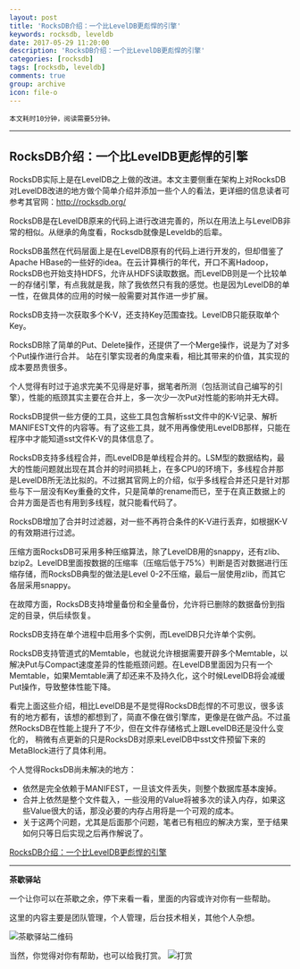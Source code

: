 ```yaml
---
layout: post
title: 'RocksDB介绍：一个比LevelDB更彪悍的引擎'
keywords: rocksdb, leveldb
date: 2017-05-29 11:20:00
description: 'RocksDB介绍：一个比LevelDB更彪悍的引擎'
categories: [rocksdb]
tags: [rocksdb, leveldb]
comments: true
group: archive
icon: file-o
---
```


	本文耗时10分钟，阅读需要5分钟。

----

## RocksDB介绍：一个比LevelDB更彪悍的引擎

RocksDB实际上是在LevelDB之上做的改进。本文主要侧重在架构上对RocksDB对LevelDB改进的地方做个简单介绍并添加一些个人的看法，更详细的信息读者可参考其官网：http://rocksdb.org/

RocksDB是在LevelDB原来的代码上进行改进完善的，所以在用法上与LevelDB非常的相似。从继承的角度看，Rocksdb就像是Leveldb的后辈。

RocksDB虽然在代码层面上是在LevelDB原有的代码上进行开发的，但却借鉴了Apache HBase的一些好的idea。在云计算横行的年代，开口不离Hadoop，RocksDB也开始支持HDFS，允许从HDFS读取数据。而LevelDB则是一个比较单一的存储引擎，有点我就是我，除了我依然只有我的感觉。也是因为LevelDB的单一性，在做具体的应用的时候一般需要对其作进一步扩展。

RocksDB支持一次获取多个K-V，还支持Key范围查找。LevelDB只能获取单个Key。

RocksDB除了简单的Put、Delete操作，还提供了一个Merge操作，说是为了对多个Put操作进行合并。
站在引擎实现者的角度来看，相比其带来的价值，其实现的成本要昂贵很多。

个人觉得有时过于追求完美不见得是好事，据笔者所测（包括测试自己编写的引擎），性能的瓶颈其实主要在合并上，多一次少一次Put对性能的影响并无大碍。

RocksDB提供一些方便的工具，这些工具包含解析sst文件中的K-V记录、解析MANIFEST文件的内容等。有了这些工具，就不用再像使用LevelDB那样，只能在程序中才能知道sst文件K-V的具体信息了。

RocksDB支持多线程合并，而LevelDB是单线程合并的。LSM型的数据结构，最大的性能问题就出现在其合并的时间损耗上，在多CPU的环境下，多线程合并那是LevelDB所无法比拟的。不过据其官网上的介绍，似乎多线程合并还只是针对那些与下一层没有Key重叠的文件，只是简单的rename而已，至于在真正数据上的合并方面是否也有用到多线程，就只能看代码了。

RocksDB增加了合并时过滤器，对一些不再符合条件的K-V进行丢弃，如根据K-V的有效期进行过滤。

压缩方面RocksDB可采用多种压缩算法，除了LevelDB用的snappy，还有zlib、bzip2。LevelDB里面按数据的压缩率（压缩后低于75%）判断是否对数据进行压缩存储，而RocksDB典型的做法是Level 0-2不压缩，最后一层使用zlib，而其它各层采用snappy。

在故障方面，RocksDB支持增量备份和全量备份，允许将已删除的数据备份到指定的目录，供后续恢复。

RocksDB支持在单个进程中启用多个实例，而LevelDB只允许单个实例。

RocksDB支持管道式的Memtable，也就说允许根据需要开辟多个Memtable，以解决Put与Compact速度差异的性能瓶颈问题。在LevelDB里面因为只有一个Memtable，如果Memtable满了却还来不及持久化，这个时候LevelDB将会减缓Put操作，导致整体性能下降。

看完上面这些介绍，相比LevelDB是不是觉得RocksDB彪悍的不可思议，很多该有的地方都有，该想的都想到了，简直不像在做引擎库，更像是在做产品。不过虽然RocksDB在性能上提升了不少，但在文件存储格式上跟LevelDB还是没什么变化的， 稍微有点更新的只是RocksDB对原来LevelDB中sst文件预留下来的MetaBlock进行了具体利用。

个人觉得RocksDB尚未解决的地方：

- 依然是完全依赖于MANIFEST，一旦该文件丢失，则整个数据库基本废掉。
- 合并上依然是整个文件载入，一些没用的Value将被多次的读入内存，如果这些Value很大的话，那没必要的内存占用将是一个可观的成本。
- 关于这两个问题，尤其是后面那个问题，笔者已有相应的解决方案，至于结果如何只等日后实现之后再作解说了。

[RocksDB介绍：一个比LevelDB更彪悍的引擎](http://tech.uc.cn/?p=2592)

----

**茶歇驿站**

一个让你可以在茶歇之余，停下来看一看，里面的内容或许对你有一些帮助。

这里的内容主要是团队管理，个人管理，后台技术相关，其他个人杂想。

![茶歇驿站二维码](http://oqos7hrvp.bkt.clouddn.com/blog/tech_tea.jpg)

当然，你觉得对你有帮助，也可以给我打赏。
![打赏](http://oqos7hrvp.bkt.clouddn.com/blog/wxpay.png)